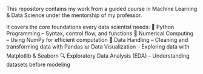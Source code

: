 This repository contains my work from a guided course in Machine Learning & Data Science under the mentorship of my professor.

It covers the core foundations every data scientist needs:
🐍 Python Programming – Syntax, control flow, and functions
🔢 Numerical Computing – Using NumPy for efficient computation
🧮 Data Handling – Cleaning and transforming data with Pandas
📊 Data Visualization – Exploring data with Matplotlib & Seaborn
🔍 Exploratory Data Analysis (EDA) – Understanding datasets before modeling
